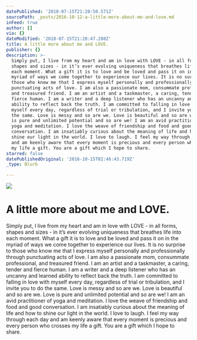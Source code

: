 ```yaml
---
datePublished: '2018-07-15T21:20:50.571Z'
sourcePath: _posts/2016-10-12-a-little-more-about-me-and-love.md
inFeed: true
author: []
via: {}
dateModified: '2018-07-15T21:20:47.288Z'
title: A little more about me and LOVE.
publisher: {}
description: >-
  Simply put, I live from my heart and am in love with LOVE - in all forms,
  shapes and sizes - in itʼs ever evolving uniqueness that breathes life into
  each moment. What a gift it is to love and be loved and pass it on in the
  myriad of ways we come together to experience our lives. It is no surprise to
  those who know me that I express myself personally and professionally through
  punctuating acts of love. I am also a passionate mom, consummate professional,
  and treasured friend. I am an artist and a taskmaster, a caring, tender and
  fierce human. I am a writer and a deep listener who has an uncanny and learned
  ability to reflect back the truth. I am committed to falling in love with
  myself every day, regardless of trial or tribulation, and I invite you to do
  the same. Love is messy and so are we. Love is beautiful and so are we. Love
  is pure and unlimited potential and so are we! I am an avid practitioner of
  yoga and meditation. I love the weave of friendship and food and good
  conversation. I am insatiably curious about the meaning of life and how to
  shine our light in the world. I love to laugh. I feel my way through each day
  and am keenly aware that every moment is precious and every person who crosses
  my life a gift. You are a gift which I hope to share.
starred: false
datePublishedOriginal: '2016-10-15T02:46:43.719Z'
_type: Blurb

---
```

![](https://the-grid-user-content.s3-us-west-2.amazonaws.com/c7ffd586-ef2f-4b9a-a707-61d78c73dae5.jpg)

# A little more about me and LOVE.

Simply put, I live from my heart and am in love with LOVE - in all forms, shapes and sizes - in itʼs ever evolving uniqueness that breathes life into each moment. What a gift it is to love and be loved and pass it on in the myriad of ways we come together to experience our lives. It is no surprise to those who know me that I express myself personally and professionally through punctuating acts of love. I am also a passionate mom, consummate professional, and treasured friend. I am an artist and a taskmaster, a caring, tender and fierce human. I am a writer and a deep listener who has an uncanny and learned ability to reflect back the truth. I am committed to falling in love with myself every day, regardless of trial or tribulation, and I invite you to do the same. Love is messy and so are we. Love is beautiful and so are we. Love is pure and unlimited potential and so are we! I am an avid practitioner of yoga and meditation. I love the weave of friendship and food and good conversation. I am insatiably curious about the meaning of life and how to shine our light in the world. I love to laugh. I feel my way through each day and am keenly aware that every moment is precious and every person who crosses my life a gift. You are a gift which I hope to share.